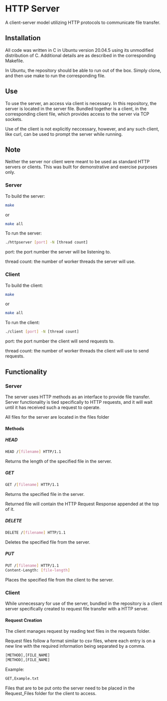 # HTTP Server

A client-server model utilizing HTTP protocols to communicate file transfer.

## Installation

All code was written in C in Ubuntu version 20.04.5 using its unmodified distribution of C.
Additional details are as described in the corresponding Makefile.

In Ubuntu, the repository should be able to run out of the box.
Simply clone, and then use make to run the corresponding file.

## Use

To use the server, an access via client is necessary.  In this repository, the server is located in
the server file.  Bundled together is a client, in the corresponding client file, which provides 
access to the server via TCP sockets.

Use of the client is not explicitly neccessary, however, and any such client, like curl, can be used
to prompt the server while running.

## Note

Neither the server nor client were meant to be used as standard HTTP servers or clients.  This was built for demonstrative and exercise purposes only.

### Server

To build the server:

```bash
make
```
or
```bash
make all
```
To run the server:
```bash
./httpserver [port] -N [thread count]
```
port: the port number the server will be listening to.

thread count: the number of worker threads the server will use.

### Client

To build the client:

```bash
make
```
or
```bash
make all
```

To run the client:
```bash
./client [port] -N [thread count]
```
port: the port number the client will send requests to.

thread count: the number of worker threads the client will use to send requests.

## Functionality

### Server

The server uses HTTP methods as an interface to provide file transfer.  Server functionality is tied
specifically to HTTP requests, and it will wait until it has received such a request to operate.

All files for the server are located in the files folder

#### Methods

##### HEAD

```bash
HEAD /[filename] HTTP/1.1
```

Returns the length of the specified file in the server.

##### GET

```bash
GET /[filename] HTTP/1.1
```

Returns the specified file in the server.

Returned file will contain the HTTP Request Response appended at the top of it.

##### DELETE

```bash
DELETE /[filename] HTTP/1.1
```

Deletes the specified file from the server.

##### PUT

```bash
PUT /[filename] HTTP/1.1
Content-Length: [file-length]
```

Places the specified file from the client to the server.

### Client

While unnecessary for use of the server, bundled in the repository is a client server specifically created 
to request file transfer with a HTTP server.

#### Request Creation

The client manages request by reading text files in the requests folder.

Request files follow a format similar to csv files, where each entry is on 
a new line with the required information being separated by a comma.

```bash
[METHOD],[FILE_NAME]
[METHOD],[FILE_NAME]

```

Example:

```bash
GET,Example.txt

```

Files that are to be put onto the server need to be placed in the Request_Files folder for the client to
access.
